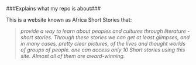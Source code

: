 ###Explains what my repo is about###

This is a website known as Africa Short Stories that:

> *provide a way to learn about peoples and cultures through literature - short stories. Through these stories we can get at least glimpses, and in many cases, pretty clear pictures, of the lives and thought worlds of groups of people.*
> *one can access only 10 Short stories using this site. Almost all of them are award-winning.*